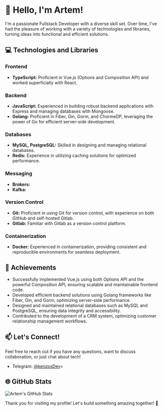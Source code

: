 # 👋 Hello, I'm Artem!

I'm a passionate Fullstack Developer with a diverse skill set. Over time, I've had the pleasure of working with a variety of technologies and libraries, turning ideas into functional and efficient solutions.

## 💻 Technologies and Libraries

### Frontend
- **TypeScript:** Proficient in Vue.js (Options and Composition API) and worked superficially with React.

### Backend
- **JavaScript:** Experienced in building robust backend applications with Express and managing databases with Mongoose.
- **Golang:** Proficient in Fiber, Gin, Gorm, and ChormeDP, leveraging the power of Go for efficient server-side development.

### Databases
- **MySQL, PostgreSQL:** Skilled in designing and managing relational databases.
- **Redis:** Experience in utilizing caching solutions for optimized performance.

### Messaging
- **Brokers:** 
- **Kafka:** 

### Version Control
- **Git:** Proficient in using Git for version control, with experience on both GitHub and self-hosted Gitlab.
- **Gitlab:** Familiar with Gitlab as a version control platform.

### Containerization
- **Docker:** Experienced in containerization, providing consistent and reproducible environments for seamless deployment.

## 🚀 Achievements

- Successfully implemented Vue.js using both Options API and the powerful Composition API, ensuring scalable and maintainable frontend code.
- Developed efficient backend solutions using Golang frameworks like Fiber, Gin, and Gorm, optimizing server-side performance.
- Designed and maintained relational databases such as MySQL and PostgreSQL, ensuring data integrity and accessibility.
- Contributed to the development of a CRM system, optimizing customer relationship management workflows.

## 📫 Let's Connect!

Feel free to reach out if you have any questions, want to discuss collaboration, or just chat about tech!

- Telegram: [@kenzosDev](https://t.me/kenzosDev)=

## 🌐 GitHub Stats

![Artem's GitHub Stats](https://github-readme-stats.vercel.app/api?username=qwent71&show_icons=true&theme=dark&include_all_commits=true)

Thank you for visiting my profile! Let's build something amazing together! 🚀
